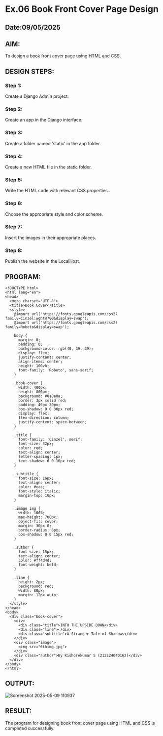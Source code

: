 # Ex.06 Book Front Cover Page Design
## Date:09/05/2025

## AIM:
To design a book front cover page using HTML and CSS.

## DESIGN STEPS:

### Step 1:
Create a Django Admin project.

### Step 2:
Create an app in the Django interface.

### Step 3:
Create a folder named 'static' in the app folder.

### Step 4:
Create a new HTML file in the static folder.

### Step 5:
Write the HTML code with relevant CSS properties.

### Step 6:
Choose the appropriate style and color scheme.

### Step 7:
Insert the images in their appropriate places.

### Step 8:
Publish the website in the LocalHost.

## PROGRAM:
```
<!DOCTYPE html>
<html lang="en">
<head>
  <meta charset="UTF-8">
  <title>Book Cover</title>
  <style>
    @import url('https://fonts.googleapis.com/css2?family=Cinzel:wght@700&display=swap');
    @import url('https://fonts.googleapis.com/css2?family=Roboto&display=swap');

    body {
      margin: 0;
      padding: 0;
      background-color: rgb(40, 39, 39);
      display: flex;
      justify-content: center;
      align-items: center;
      height: 100vh;
      font-family: 'Roboto', sans-serif;
    }

    .book-cover {
      width: 400px;
      height: 800px;
      background: #0a0a0a;
      border: 3px solid red;
      padding: 40px 30px;
      box-shadow: 0 0 30px red;
      display: flex;
      flex-direction: column;
      justify-content: space-between;
    }

    .title {
      font-family: 'Cinzel', serif;
      font-size: 32px;
      color: red;
      text-align: center;
      letter-spacing: 1px;
      text-shadow: 0 0 10px red;
    }

    .subtitle {
      font-size: 16px;
      text-align: center;
      color: #ccc;
      font-style: italic;
      margin-top: 10px;
    }

    .image img {
      width: 100%;
      max-height: 700px;
      object-fit: cover;
      margin: 30px 0;
      border-radius: 8px;
      box-shadow: 0 0 15px red;
    }

    .author {
      font-size: 15px;
      text-align: center;
      color: #ff4d4d;
      font-weight: bold;
    }

    .line {
      height: 2px;
      background: red;
      width: 80px;
      margin: 12px auto;
    }
  </style>
</head>
<body>
  <div class="book-cover">
    <div>
      <div class="title">INTO THE UPSIDE DOWN</div>
      <div class="line"></div>
      <div class="subtitle">A Stranger Tale of Shadows</div>
    </div>
    <div class="image">
      <img src="6thimg.jpg">
    </div>
    <div class="author">By Kishorekumar S (212224040162)</div>
  </div>
</body>
</html>
```

## OUTPUT:
![Screenshot 2025-05-09 110937](https://github.com/user-attachments/assets/50bf086f-17d1-403e-9dca-3a4ba65178e9)


## RESULT:
The program for designing book front cover page using HTML and CSS is completed successfully.
